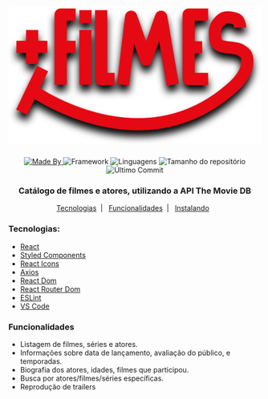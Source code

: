<h1 align="center">
    <img alt="Mais filmes" width="600" src="https://github.com/Jean-Domingues/Mais-Filmes/blob/master/src/assets/logo-filmes.svg" />
    <br>
</h1>

<p align="center">
  <a href="https://www.linkedin.com/in/jeandomingues-desenvolvedor-react-front-end/">
  <img alt="Made By" src="https://img.shields.io/static/v1?label=Made%20By&message=Jean%20Domingues&color=blue&style=for-the-badge">
	</a>
  
  <img alt="Framework" src="https://img.shields.io/static/v1?label=react&message=framework&color=blue&style=for-the-badge&logo=REACT">
  
  <img alt="Linguagens" src="https://img.shields.io/github/languages/count/Jean-Domingues/Mais-Filmes?style=for-the-badge">
   
  <img alt="Tamanho do repositório" src="https://img.shields.io/github/repo-size/Jean-Domingues/Mais-Filmes?style=for-the-badge">
  
  <img alt="Último Commit" src="https://img.shields.io/github/last-commit/Jean-Domingues/Mais-Filmes?color=blue&style=for-the-badge">
</p>

<h3 align="center">
Catálogo de filmes e atores, utilizando a API The Movie DB 
</h3>

<!-- fotos -->

<p align="center">
  <a href="#">Tecnologias</a>&nbsp;&nbsp;|&nbsp;&nbsp;
  <a href="#">Funcionalidades</a>&nbsp;&nbsp;|&nbsp;&nbsp;
  <a href="#">Instalando</a>&nbsp;&nbsp;
</p>

### Tecnologias:
-  [React](https://reactjs.org/docs/getting-started.html)
-  [Styled Components](https://styled-components.com/)
-  [React Icons](https://react-icons.github.io/react-icons/)
-  [Axios](https://www.npmjs.com/package/axios)
-  [React Dom](https://www.npmjs.com/package/react-dom)
-  [React Router Dom](https://www.npmjs.com/package/react-router-dom)
-  [ESLint](https://eslint.org/)
-  [VS Code](https://code.visualstudio.com/)

### Funcionalidades
- Listagem de filmes, séries e atores.
- Informações sobre data de lançamento, avaliação do público, e temporadas.
- Biografia dos atores, idades, filmes que participou.
- Busca por atores/filmes/séries específicas.
- Reprodução de trailers
